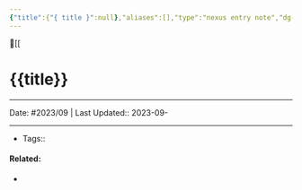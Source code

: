 ```yaml
---
{"title":{"{ title }":null},"aliases":[],"type":"nexus entry note","dg-publish":true,"publish":true,"tags":[],"permalink":"/home/meta/templates/topic-entry-templates/","dgPassFrontmatter":true,"created":"2023-09-08T14:11:31.690-07:00","updated":"2023-09-08T15:03:02.737-07:00"}
---
```




🔺[[

# {{title}}
---










Date: #2023/09 | Last Updated:: 2023-09-

---
- Tags:: 


#### Related:
- 





